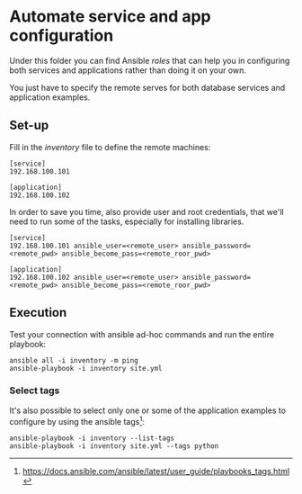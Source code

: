 # Automate service and app configuration

Under this folder you can find Ansible *roles* that can help you in configuring
both services and applications rather than doing it on your own.

You just have to specify the remote serves for both database services and
application examples.


## Set-up

Fill in the *inventory* file to define the remote machines:

    [service]
    192.168.100.101

    [application]
    192.168.100.102


In order to save you time, also provide user and root credentials, that we'll
need to run some of the tasks, especially for installing libraries.

    [service]
    192.168.100.101 ansible_user=<remote_user> ansible_password=<remote_pwd> ansible_become_pass=<remote_roor_pwd>

    [application]
    192.168.100.102 ansible_user=<remote_user> ansible_password=<remote_pwd> ansible_become_pass=<remote_roor_pwd>


## Execution

Test your connection with ansible ad-hoc commands and run the entire playbook:

    ansible all -i inventory -m ping
    ansible-playbook -i inventory site.yml


### Select tags

It's also possible to select only one or some of the application examples to
configure by using the ansible tags[^1]:

    ansible-playbook -i inventory --list-tags
    ansible-playbook -i inventory site.yml --tags python

[^1]: https://docs.ansible.com/ansible/latest/user_guide/playbooks_tags.html
